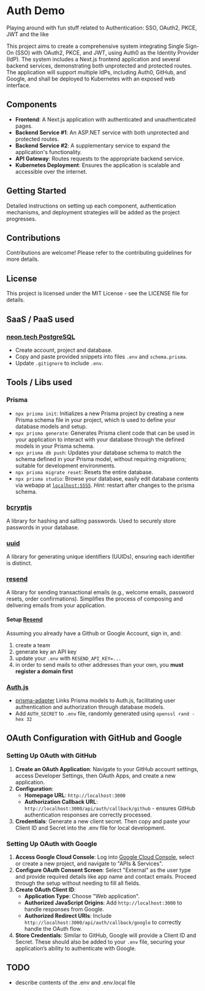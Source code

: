# Auth Demo
Playing around with fun stuff related to Authentication: SSO, OAuth2, PKCE, JWT and the like

This project aims to create a comprehensive system integrating Single Sign-On (SSO) with OAuth2, PKCE, and JWT, using Auth0 as the Identity Provider (IdP). 
The system includes a Next.js frontend application and several backend services, demonstrating both unprotected and protected routes. 
The application will support multiple IdPs, including Auth0, GitHub, and Google, and shall be deployed to Kubernetes with an exposed web interface.


## Components

- **Frontend**: A Next.js application with authenticated and unauthenticated pages.
- **Backend Service #1**: An ASP.NET service with both unprotected and protected routes.
- **Backend Service #2**: A supplementary service to expand the application's functionality.
- **API Gateway**: Routes requests to the appropriate backend service.
- **Kubernetes Deployment**: Ensures the application is scalable and accessible over the internet.

## Getting Started

Detailed instructions on setting up each component, authentication mechanisms, and deployment strategies will be added as the project progresses.

## Contributions

Contributions are welcome! Please refer to the contributing guidelines for more details.

## License

This project is licensed under the MIT License - see the LICENSE file for details.


## SaaS / PaaS used
### [neon.tech PostgreSQL](https://console.neon.tech)
- Create account, project and database.
- Copy and paste provided snippets into files `.env` and `schema.prisma`.
- Update `.gitignore` to include `.env`.


## Tools / Libs used
### Prisma
- `npx prisma init`: Initializes a new Prisma project by creating a new Prisma schema file in your project, which is used to define your database models and setup.
- `npx prisma generate`: Generates Prisma client code that can be used in your application to interact with your database through the defined models in your Prisma schema.
- `npx prisma db push`: Updates your database schema to match the schema defined in your Prisma model, without requiring migrations; suitable for development environments.
- `npx prisma migrate reset`: Resets the entire database.
- `npx prisma studio`: Browse your database, easily edit database contents via webapp at [`localhost:5555`](http://localhost:5555). _Hint:_ restart after changes to the prisma schema.

### [bcryptjs](https://www.npmjs.com/package/bcryptjs) 
A library for hashing and salting passwords. Used to securely store passwords in your database.

### [uuid](https://www.npmjs.com/package/uuid)
A library for generating unique identifiers (UUIDs), ensuring each identifier is distinct.

### [resend](https://www.npmjs.com/package/resend)
A library for sending transactional emails (e.g., welcome emails, password resets, order confirmations). Simplifies the process of composing and delivering emails from your application.

#### Setup [Resend](https://resend.com)
Assuming you already have a Github or Google Account, sign in, and:
1. create a team
1. generate key an API key
1. update your `.env` with `RESEND_API_KEY=...`
1. in order to send mails to other addresses than your own, you **must register a domain first**


### [Auth.js](https://authjs.dev)
- [prisma-adapter](https://authjs.dev/reference/adapter/prisma)
Links Prisma models to Auth.js, facilitating user authentication and authorization through database models.
- Add `AUTH_SECRET` to `.env` file, randomly generated using 
`openssl rand -hex 32`



## OAuth Configuration with GitHub and Google

### Setting Up OAuth with GitHub
1. **Create an OAuth Application**: Navigate to your GitHub account settings, access Developer Settings, then OAuth Apps, and create a new application.
2. **Configuration**:
   - **Homepage URL**: `http://localhost:3000`
   - **Authorization Callback URL**: `http://localhost:3000/api/auth/callback/github` - ensures GitHub authentication responses are correctly processed.
3. **Credentials**: Generate a new client secret. Then copy and paste your Client ID and Secret into the .env file for local development.

### Setting Up OAuth with Google
1. **Access Google Cloud Console**: Log into [Google Cloud Console](https://console.cloud.google.com), select or create a new project, and navigate to "APIs & Services".
2. **Configure OAuth Consent Screen**: Select "External" as the user type and provide required details like app name and contact emails. Proceed through the setup without needing to fill all fields.
3. **Create OAuth Client ID**:
   - **Application Type**: Choose "Web application".
   - **Authorized JavaScript Origins**: Add `http://localhost:3000` to handle responses from Google.
   - **Authorized Redirect URIs**: Include `http://localhost:3000/api/auth/callback/google` to correctly handle the OAuth flow.
4. **Store Credentials**: Similar to GitHub, Google will provide a Client ID and Secret. These should also be added to your `.env` file, securing your application’s ability to authenticate with Google.


## TODO
- describe contents of the .env and .env.local file









